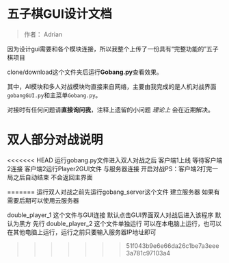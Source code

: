 # 五子棋GUI设计文档

> 作者： Adrian

因为设计gui需要和各个模块连接，所以我整个上传了一份具有“完整功能的”五子棋项目

clone/download这个文件夹后运行**Gobang.py**查看效果。

其中，AI模块和多人对战模块均直接来自网络，主要由我完成的是人机对战界面`gobangGUI.py`和主菜单`Gobang.py`。

对接时有任何问题请**直接询问我**，注释上遗留的小问题 *理论上* 会在近期解决。

# 双人部分对战说明

<<<<<<< HEAD
运行gobang.py文件进入双人对战之后 客户端1上线 等待客户端2连接
客户端2运行Player2GUI文件 与服务器连接 开启对战PS：客户端2打完一局之后自动结束 不会返回主界面

=======
运行双人对战之前先运行gobang_server这个文件 建立服务器 如果有需要后期可以使用云服务器

double_player_1 这个文件与GUI连接 默认点击GUI界面双人对战后进入该程序 默认为黑方 先行 
double_player_2 这个文件单独运行 可以在本电脑上运行，也可以在其他电脑上运行，运行之前只要输入服务器IP地址即可
>>>>>>> 51f043b9e6e66da26c1be7a3eee3a781c97103a4

